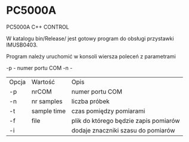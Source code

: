 # PC5000A
PC5000A C++ CONTROL


W katalogu bin/Release/ jest gotowy program do obsługi przystawki IMUSB0403.

Program należy uruchomić w konsoli wiersza poleceń z parametrami

-p - numer portu COM
-n - 
<table>
<tr><td>Opcja</td><td>Wartość</td><td>Opis</td></tr>
<tr><td>-p</td><td>nrCOM</td><td>numer portu COM</td></tr>
<tr><td>-n</td><td>nr samples</td><td>liczba próbek</td></tr>
<tr><td>-t</td><td>sample time</td><td>czas pomiędzy pomiarami</td></tr>
<tr><td>-f</td><td>file</td><td>plik do którego będzie zapis pomiarów</td></tr>
<tr><td>-i</td><td></td><td>dodaje znaczniki szasu do pomiarów</td></tr>
</table>
